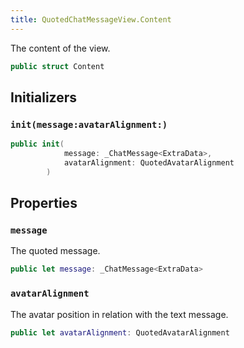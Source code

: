 ```yaml
---
title: QuotedChatMessageView.Content
---
```


The content of the view.

``` swift
public struct Content 
```

## Initializers

### `init(message:avatarAlignment:)`

``` swift
public init(
            message: _ChatMessage<ExtraData>,
            avatarAlignment: QuotedAvatarAlignment
        ) 
```

## Properties

### `message`

The quoted message.

``` swift
public let message: _ChatMessage<ExtraData>
```

### `avatarAlignment`

The avatar position in relation with the text message.

``` swift
public let avatarAlignment: QuotedAvatarAlignment
```
